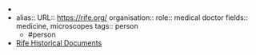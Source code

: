 -
- alias::
  URL:: https://rife.org/
  organisation::
  role:: medical doctor
  fields:: medicine, microscopes
  tags:: person
	- #person
- [Rife Historical Documents](https://rife.org/)